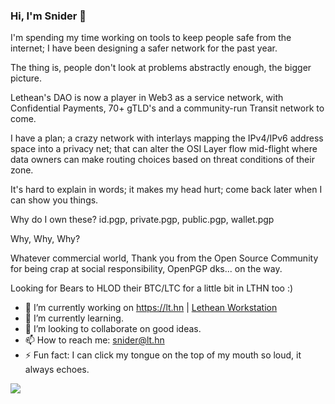 ### Hi, I'm Snider 👋

I'm spending my time working on tools to keep people safe from the internet; I have been designing a safer network for the past year.

The thing is, people don't look at problems abstractly enough, the bigger picture.

Lethean's DAO is now a player in Web3 as a service network, with Confidential Payments, 70+ gTLD's and a community-run Transit network to come. 

I have a plan; a crazy network with interlays mapping the IPv4/IPv6 address space into a privacy net; that can alter the OSI Layer flow mid-flight where data owners can make routing choices based on threat conditions of their zone.

It's hard to explain in words; it makes my head hurt; come back later when I can show you things.

Why do I own these? id.pgp, private.pgp, public.pgp, wallet.pgp

Why, Why, Why? 

Whatever commercial world, Thank you from the Open Source Community for being crap at social responsibility, OpenPGP dks... on the way.

Looking for Bears to HLOD their BTC/LTC for a little bit in LTHN too :)

- 🔭 I’m currently working on https://lt.hn | [Lethean Workstation](https://github.com/letheanVPN/Workstation#readme)
- 🌱 I’m currently learning.
- 👯 I’m looking to collaborate on good ideas.
- 📫 How to reach me: snider@lt.hn
- ⚡ Fun fact: I can click my tongue on the top of my mouth so loud, it always echoes.

<img
  src="https://cr-ss-service.azurewebsites.net/api/ScreenShot?widget=summary&username=snider&badges=3&show-avatar=true"
/>
